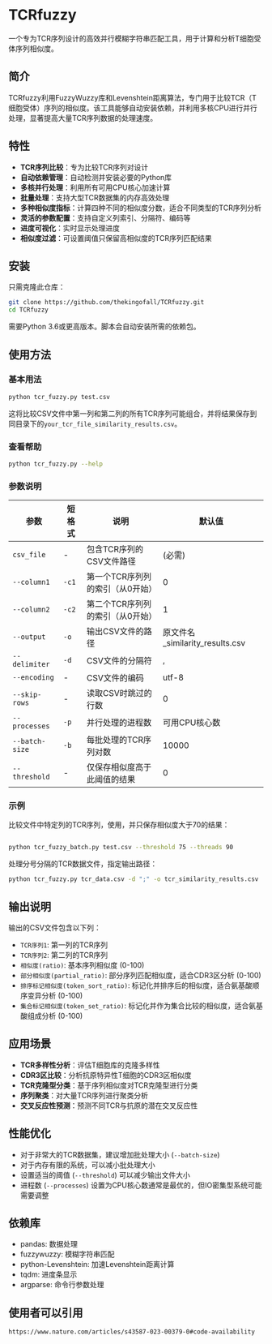# TCRfuzzy

一个专为TCR序列设计的高效并行模糊字符串匹配工具，用于计算和分析T细胞受体序列相似度。

## 简介

TCRfuzzy利用FuzzyWuzzy库和Levenshtein距离算法，专门用于比较TCR（T细胞受体）序列的相似度。该工具能够自动安装依赖，并利用多核CPU进行并行处理，显著提高大量TCR序列数据的处理速度。

## 特性

- **TCR序列比较**：专为比较TCR序列对设计
- **自动依赖管理**：自动检测并安装必要的Python库
- **多核并行处理**：利用所有可用CPU核心加速计算
- **批量处理**：支持大型TCR数据集的内存高效处理
- **多种相似度指标**：计算四种不同的相似度分数，适合不同类型的TCR序列分析
- **灵活的参数配置**：支持自定义列索引、分隔符、编码等
- **进度可视化**：实时显示处理进度
- **相似度过滤**：可设置阈值只保留高相似度的TCR序列匹配结果

## 安装

只需克隆此仓库：

```bash
git clone https://github.com/thekingofall/TCRfuzzy.git
cd TCRfuzzy
```

需要Python 3.6或更高版本。脚本会自动安装所需的依赖包。

## 使用方法

### 基本用法

```bash
python tcr_fuzzy.py test.csv
```

这将比较CSV文件中第一列和第二列的所有TCR序列可能组合，并将结果保存到同目录下的`your_tcr_file_similarity_results.csv`。

### 查看帮助

```bash
python tcr_fuzzy.py --help
```

### 参数说明

| 参数 | 短格式 | 说明 | 默认值 |
|------|------|------|------|
| `csv_file` | - | 包含TCR序列的CSV文件路径 | (必需) |
| `--column1` | `-c1` | 第一个TCR序列列的索引（从0开始） | 0 |
| `--column2` | `-c2` | 第二个TCR序列列的索引（从0开始） | 1 |
| `--output` | `-o` | 输出CSV文件的路径 | 原文件名_similarity_results.csv |
| `--delimiter` | `-d` | CSV文件的分隔符 | , |
| `--encoding` | - | CSV文件的编码 | utf-8 |
| `--skip-rows` | - | 读取CSV时跳过的行数 | 0 |
| `--processes` | `-p` | 并行处理的进程数 | 可用CPU核心数 |
| `--batch-size` | `-b` | 每批处理的TCR序列对数 | 10000 |
| `--threshold` | - | 仅保存相似度高于此阈值的结果 | 0 |

### 示例

比较文件中特定列的TCR序列，使用，并只保存相似度大于70的结果：
```bash

python tcr_fuzzy_batch.py test.csv --threshold 75 --threads 90
```

处理分号分隔的TCR数据文件，指定输出路径：
```bash
python tcr_fuzzy.py tcr_data.csv -d ";" -o tcr_similarity_results.csv
```

## 输出说明

输出的CSV文件包含以下列：

- `TCR序列1`: 第一列的TCR序列
- `TCR序列2`: 第二列的TCR序列
- `相似度(ratio)`: 基本序列相似度 (0-100)
- `部分相似度(partial_ratio)`: 部分序列匹配相似度，适合CDR3区分析 (0-100)
- `排序标记相似度(token_sort_ratio)`: 标记化并排序后的相似度，适合氨基酸顺序变异分析 (0-100)
- `集合标记相似度(token_set_ratio)`: 标记化并作为集合比较的相似度，适合氨基酸组成分析 (0-100)

## 应用场景

- **TCR多样性分析**：评估T细胞库的克隆多样性
- **CDR3区比较**：分析抗原特异性T细胞的CDR3区相似度
- **TCR克隆型分类**：基于序列相似度对TCR克隆型进行分类
- **序列聚类**：对大量TCR序列进行聚类分析
- **交叉反应性预测**：预测不同TCR与抗原的潜在交叉反应性

## 性能优化

- 对于非常大的TCR数据集，建议增加批处理大小 (`--batch-size`)
- 对于内存有限的系统，可以减小批处理大小
- 设置适当的阈值 (`--threshold`) 可以减少输出文件大小
- 进程数 (`--processes`) 设置为CPU核心数通常是最优的，但IO密集型系统可能需要调整

## 依赖库

- pandas: 数据处理
- fuzzywuzzy: 模糊字符串匹配
- python-Levenshtein: 加速Levenshtein距离计算
- tqdm: 进度条显示
- argparse: 命令行参数处理

## 使用者可以引用
```
https://www.nature.com/articles/s43587-023-00379-0#code-availability
```





